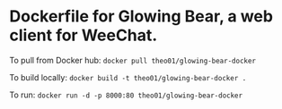 # Dockerfile for Glowing Bear, a web client for WeeChat.

To pull from Docker hub: `docker pull theo01/glowing-bear-docker`

To build locally: `docker build -t theo01/glowing-bear-docker .`

To run: `docker run -d -p 8000:80 theo01/glowing-bear-docker`
